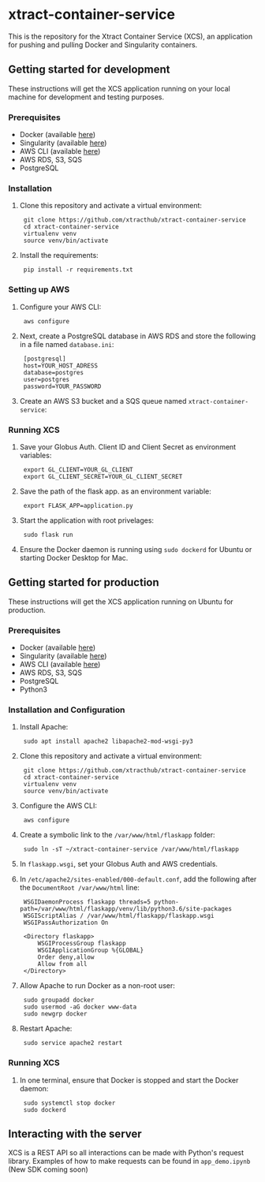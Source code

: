# xtract-container-service
This is the repository for the Xtract Container Service (XCS), an application for pushing and pulling Docker and Singularity containers.

## Getting started for development
These instructions will get the XCS application running on your local machine for development and testing purposes.

### Prerequisites
- Docker (available [here](https://docs.docker.com/install/))
- Singularity (available [here](https://sylabs.io/guides/3.5/admin-guide/installation.html))
- AWS CLI (available [here](https://aws.amazon.com/cli/))
- AWS RDS, S3, SQS
- PostgreSQL

### Installation
1. Clone this repository and activate a virtual environment:  

        git clone https://github.com/xtracthub/xtract-container-service
        cd xtract-container-service
        virtualenv venv
        source venv/bin/activate

2. Install the requirements:

        pip install -r requirements.txt

### Setting up AWS
1. Configure your AWS CLI:

        aws configure

2. Next, create a PostgreSQL database in AWS RDS and store the following in a file named `database.ini`:

        [postgresql]
        host=YOUR_HOST_ADRESS
        database=postgres
        user=postgres
        password=YOUR_PASSWORD

3. Create an AWS S3 bucket and a SQS queue named `xtract-container-service`:

### Running XCS
1. Save your Globus Auth. Client ID and Client Secret as environment variables:

        export GL_CLIENT=YOUR_GL_CLIENT
        export GL_CLIENT_SECRET=YOUR_GL_CLIENT_SECRET

2. Save the path of the flask app. as an environment variable:
        
        export FLASK_APP=application.py

3. Start the application with root privelages:
        
        sudo flask run

5. Ensure the Docker daemon is running using `sudo dockerd` for Ubuntu or starting Docker Desktop for Mac.


## Getting started for production
These instructions will get the XCS application running on Ubuntu for production.

### Prerequisites
- Docker (available [here](https://docs.docker.com/install/))
- Singularity (available [here](https://sylabs.io/guides/3.5/admin-guide/installation.html))
- AWS CLI (available [here](https://aws.amazon.com/cli/))
- AWS RDS, S3, SQS
- PostgreSQL
- Python3

### Installation and Configuration
1. Install Apache:
        
        sudo apt install apache2 libapache2-mod-wsgi-py3

2. Clone this repository and activate a virtual environment:  

        git clone https://github.com/xtracthub/xtract-container-service
        cd xtract-container-service
        virtualenv venv
        source venv/bin/activate
        
3. Configure the AWS CLI:
        
        aws configure

4. Create a symbolic link to the `/var/www/html/flaskapp` folder: 
        
        sudo ln -sT ~/xtract-container-service /var/www/html/flaskapp

5. In `flaskapp.wsgi`, set your Globus Auth and AWS credentials.

6. In `/etc/apache2/sites-enabled/000-default.conf`, add the following after the `DocumentRoot /var/www/html` line:
        
        WSGIDaemonProcess flaskapp threads=5 python-path=/var/www/html/flaskapp/venv/lib/python3.6/site-packages
        WSGIScriptAlias / /var/www/html/flaskapp/flaskapp.wsgi
        WSGIPassAuthorization On

        <Directory flaskapp>
            WSGIProcessGroup flaskapp
            WSGIApplicationGroup %{GLOBAL}
            Order deny,allow
            Allow from all
        </Directory>

7. Allow Apache to run Docker as a non-root user:
        
        sudo groupadd docker
        sudo usermod -aG docker www-data
        sudo newgrp docker 

8. Restart Apache:
        
        sudo service apache2 restart
        
### Running XCS

1. In one terminal, ensure that Docker is stopped and start the Docker daemon:
        
        sudo systemctl stop docker
        sudo dockerd        

## Interacting with the server
XCS is a REST API so all interactions can be made with Python's request library. Examples of how to make requests can be found in `app_demo.ipynb`
(New SDK coming soon)

